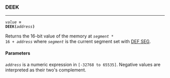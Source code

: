 ### DEEK
***
<code><var>value</var> <b>= DEEK(</b><var>address</var><b>)</b></code>

Returns the 16-bit value of the memory at  <code><var>segment</var> * 16 + <var>address</var></code> where <code><var>segment</var></code>
 is the current segment set with [DEF SEG](#DEF-SEG).

#### Parameters
<code><var>address</var></code> is a numeric expression in `[-32768 to 65535]`. Negative values are interpreted as their two's complement.
